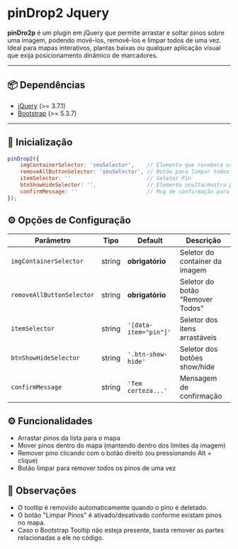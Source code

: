 # pinDrop2 Jquery

**pinDro2p** é um plugin em jQuery que permite arrastar e soltar pinos sobre uma imagem, podendo movê-los, removê-los e limpar todos de uma vez.  
Ideal para mapas interativos, plantas baixas ou qualquer aplicação visual que exija posicionamento dinâmico de marcadores.

---

## 📦 Dependências
- [jQuery](https://jquery.com/) (>= 3.7.1)
- [Bootstrap](https://getbootstrap.com/) (>= 5.3.7)

---

## 🚀 Inicialização

```javascript
pinDrop2({
    imgContainerSelector: 'seuSelector',    // Elemento que receberá os pinos
    removeAllButtonSelector: 'seuSelector', // Botão para limpar todos os pinos
    itemSelector: ''                        // Seletor Pin
    btnShowHideSelector: '',                // Elemento oculta/mostra pin específico
    confirmMessage: ''                      // Msg de confirmação para deletar
});

```

## ⚙️ Opções de Configuração
| Parâmetro | Tipo | Default | Descrição |
|-----------|------|---------|-----------|
| `imgContainerSelector` | string | **obrigatório** | Seletor do container da imagem |
| `removeAllButtonSelector` | string | **obrigatório** | Seletor do botão "Remover Todos" |
| `itemSelector` | string | `'[data-item="pin"]'` | Seletor dos itens arrastáveis |
| `btnShowHideSelector` | string | `'.btn-show-hide'` | Seletor dos botões show/hide |
| `confirmMessage` | string | `'Tem certeza...'` | Mensagem de confirmação |

## ⚙️ Funcionalidades
- Arrastar pinos da lista para o mapa
- Mover pinos dentro do mapa (mantendo dentro dos limites da imagem)
- Remover pino clicando com o botão direito (ou pressionando Alt + clique)
- Botão limpar para remover todos os pinos de uma vez

## 📝 Observações
- O tooltip é removido automaticamente quando o pino é deletado.
- O botão "Limpar Pinos" é ativado/desativado conforme existam pinos no mapa.
- Caso o Bootstrap Tooltip não esteja presente, basta remover as partes relacionadas a ele no código.

